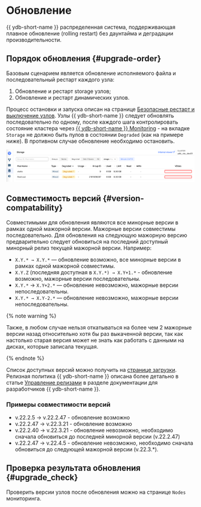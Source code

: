 # Обновление

{{ ydb-short-name }} распределенная система, поддерживающая плавное обновление (rolling restart) без даунтайма и деградации производительности.

## Порядок обновления {#upgrade-order}

Базовым сценарием является обновление исполняемого файла и последовательный рестарт каждого узла:

1. Обновление и рестарт storage узлов;
1. Обновление и рестарт динамических узлов.

Процесс остановки и запуска описан на странице [Безопасные рестарт и выключение узлов](../../maintenance/manual/node_restarting.md).
Узлы {{ ydb-short-name }} следует обновлять последовательно по одному, после каждого шага контролировать состояние кластера через [{{ ydb-short-name }} Monitoring](../../reference/embedded-ui/ydb-monitoring.md) - на вкладке `Storage` не должно быть пулов в состоянии `Degraded` (как на примере ниже). В противном случае обновление необходимо остановить.

![Monitoring_storage_state](../../reference/embedded-ui/_assets/monitoring_storage_state.png)

## Совместимость версий {#version-compatability}

Совместимыми для обновления являются все минорные версии в рамках одной мажорной версии. Мажорные версии совместимы последовательно. Для обновления на следующую мажорную версию предварительно следует обновиться на последний доступный минорный релиз текущей мажорной версии. Например:

* `X.Y.* → X.Y.*` — обновление возможно, все минорные версии в рамках одной мажорной совместимы.
* `X.Y.Z` (последняя доступная в `X.Y.*) → X.Y+1.*` - обновление возможно, мажорные версии последовательны.
* `X.Y.*` → `X.Y+2.*` — обновление невозможно, мажорные версии непоследовательны.
* `X.Y.* → X.Y-2.*` — обновление невозможно, мажорные версии непоследовательны.

{% note warning %}

Также, в любом случае нельзя откатываться на более чем 2 мажорные версии назад относительно хотя бы раз выкаченной версии, так как настолько старая версия может не знать как работать с данными на дисках, которые записала текущая.

{% endnote %}

Список доступных версий можно получить на [странице загрузки](../../downloads/index.md). Релизная политика {{ ydb-short-name }} описана более детально в статье [Управление релизами](../../contributor/manage-releases.md) в разделе документации для разработчиков {{ ydb-short-name }}.

### Примеры совместимости версий

* v.22.2.5  ->  v.22.2.47 - обновление возможно
* v.22.2.47  ->  v.22.3.21 - обновление возможно
* v.22.2.40  ->  v.22.3.21 - обновление невозможно, необходимо сначала обновиться до последней минорной версии (v.22.2.47)
* v.22.2.47  ->  v.22.4.5 - обновление невозможно, необходимо сначала обновиться до следующей мажорной версии (v.22.3.*).

## Проверка результата обновления {#upgrade_check}

Проверить версии узлов после обновления можно на странице `Nodes` мониторинга.
